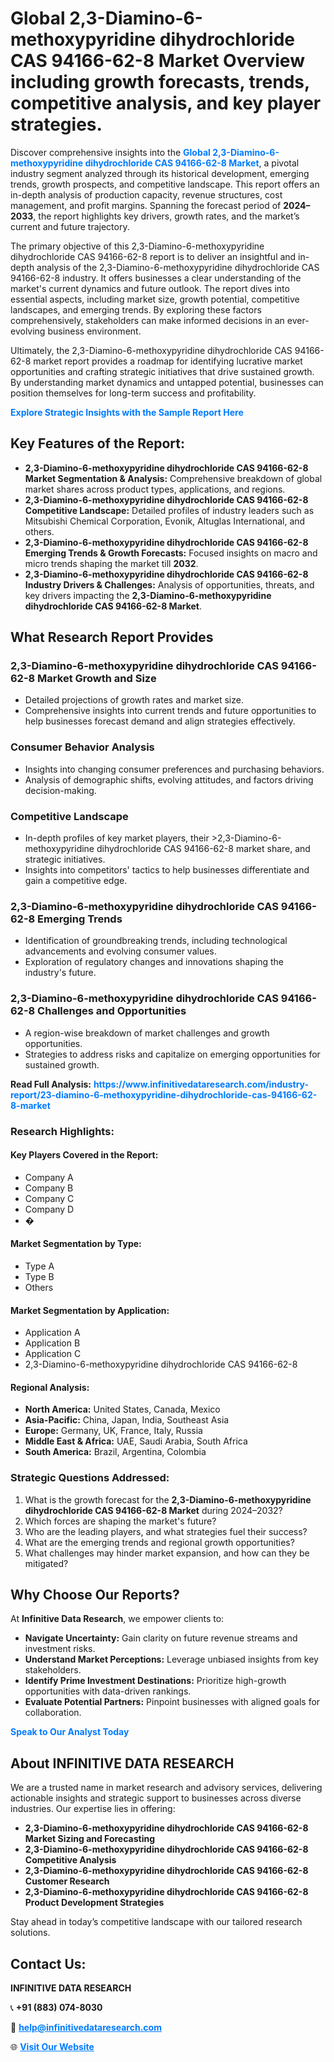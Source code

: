<h1>Global 2,3-Diamino-6-methoxypyridine dihydrochloride CAS 94166-62-8 Market Overview including growth forecasts, trends, competitive analysis, and key player strategies.</h1>
<p>
Discover comprehensive insights into the 
<a href="https://www.infinitivedataresearch.com/industry-report/23-diamino-6-methoxypyridine-dihydrochloride-cas-94166-62-8-market" rel="dofollow" style="color: #007BFF; text-decoration: none;"><strong>Global 2,3-Diamino-6-methoxypyridine dihydrochloride CAS 94166-62-8 Market</strong></a>, a pivotal industry segment analyzed through its historical development, emerging trends, growth prospects, and competitive landscape. This report offers an in-depth analysis of production capacity, revenue structures, cost management, and profit margins. Spanning the forecast period of <strong>2024–2033</strong>, the report highlights key drivers, growth rates, and the market’s current and future trajectory.
</p>
<p>
The primary objective of this 2,3-Diamino-6-methoxypyridine dihydrochloride CAS 94166-62-8 report is to deliver an insightful and in-depth analysis of the 2,3-Diamino-6-methoxypyridine dihydrochloride CAS 94166-62-8 industry. It offers businesses a clear understanding of the market's current dynamics and future outlook. The report dives into essential aspects, including market size, growth potential, competitive landscapes, and emerging trends. By exploring these factors comprehensively, stakeholders can make informed decisions in an ever-evolving business environment.
</p>
<p>
Ultimately, the 2,3-Diamino-6-methoxypyridine dihydrochloride CAS 94166-62-8 market report provides a roadmap for identifying lucrative market opportunities and crafting strategic initiatives that drive sustained growth. By understanding market dynamics and untapped potential, businesses can position themselves for long-term success and profitability.
</p>
<p>
<a href="https://www.infinitivedataresearch.com/request-sample/reportId=110850" style="color: #007BFF; text-decoration: none;"><strong>Explore Strategic Insights with the Sample Report Here</strong></a>
</p>

<h2>Key Features of the Report:</h2>
<ul>
<li><strong>2,3-Diamino-6-methoxypyridine dihydrochloride CAS 94166-62-8 Market Segmentation & Analysis:</strong> Comprehensive breakdown of global market shares across product types, applications, and regions.</li>
<li><strong>2,3-Diamino-6-methoxypyridine dihydrochloride CAS 94166-62-8 Competitive Landscape:</strong> Detailed profiles of industry leaders such as Mitsubishi Chemical Corporation, Evonik, Altuglas International, and others.</li>
<li><strong>2,3-Diamino-6-methoxypyridine dihydrochloride CAS 94166-62-8 Emerging Trends & Growth Forecasts:</strong> Focused insights on macro and micro trends shaping the market till <strong>2032</strong>.</li>
<li><strong>2,3-Diamino-6-methoxypyridine dihydrochloride CAS 94166-62-8 Industry Drivers & Challenges:</strong> Analysis of opportunities, threats, and key drivers impacting the <strong>2,3-Diamino-6-methoxypyridine dihydrochloride CAS 94166-62-8 Market</strong>.</li>
</ul>

<h2>What Research Report Provides</h2>
<h3>2,3-Diamino-6-methoxypyridine dihydrochloride CAS 94166-62-8 Market Growth and Size</h3>
<ul>
<li>Detailed projections of growth rates and market size.</li>
<li>Comprehensive insights into current trends and future opportunities to help businesses forecast demand and align strategies effectively.</li>
</ul>

<h3>Consumer Behavior Analysis</h3>
<ul>
<li>Insights into changing consumer preferences and purchasing behaviors.</li>
<li>Analysis of demographic shifts, evolving attitudes, and factors driving decision-making.</li>
</ul>

<h3>Competitive Landscape</h3>
<ul>
<li>In-depth profiles of key market players, their >2,3-Diamino-6-methoxypyridine dihydrochloride CAS 94166-62-8 market share, and strategic initiatives.</li>
<li>Insights into competitors' tactics to help businesses differentiate and gain a competitive edge.</li>
</ul>

<h3>2,3-Diamino-6-methoxypyridine dihydrochloride CAS 94166-62-8 Emerging Trends</h3>
<ul>
<li>Identification of groundbreaking trends, including technological advancements and evolving consumer values.</li>
<li>Exploration of regulatory changes and innovations shaping the industry's future.</li>
</ul>

<h3>2,3-Diamino-6-methoxypyridine dihydrochloride CAS 94166-62-8 Challenges and Opportunities</h3>
<ul>
<li>A region-wise breakdown of market challenges and growth opportunities.</li>
<li>Strategies to address risks and capitalize on emerging opportunities for sustained growth.</li>
</ul>
<p><strong>Read Full Analysis:</strong> <a href="https://www.infinitivedataresearch.com/industry-report/23-diamino-6-methoxypyridine-dihydrochloride-cas-94166-62-8-market" rel="dofollow" style="color: #007BFF; text-decoration: none;"><strong>https://www.infinitivedataresearch.com/industry-report/23-diamino-6-methoxypyridine-dihydrochloride-cas-94166-62-8-market</strong></a></p>
<h3>Research Highlights:</h3>
<h4>Key Players Covered in the Report:</h4>
<ul><li>Company A</li><li>Company B</li><li>Company C</li><li>Company D</li><li>�</li></ul>
<h4>Market Segmentation by Type:</h4>
<ul><li>Type A</li><li>Type B</li><li>Others</li></ul>
<h4>Market Segmentation by Application:</h4>
<ul><li>Application A</li><li>Application B</li><li>Application C</li><li>2,3-Diamino-6-methoxypyridine dihydrochloride CAS 94166-62-8</li></ul>

<h4>Regional Analysis:</h4>
<ul>
<li><strong>North America:</strong> United States, Canada, Mexico</li>
<li><strong>Asia-Pacific:</strong> China, Japan, India, Southeast Asia</li>
<li><strong>Europe:</strong> Germany, UK, France, Italy, Russia</li>
<li><strong>Middle East & Africa:</strong> UAE, Saudi Arabia, South Africa</li>
<li><strong>South America:</strong> Brazil, Argentina, Colombia</li>
</ul>

<h3>Strategic Questions Addressed:</h3>
<ol>
<li>What is the growth forecast for the <strong>2,3-Diamino-6-methoxypyridine dihydrochloride CAS 94166-62-8 Market</strong> during 2024–2032?</li>
<li>Which forces are shaping the market's future?</li>
<li>Who are the leading players, and what strategies fuel their success?</li>
<li>What are the emerging trends and regional growth opportunities?</li>
<li>What challenges may hinder market expansion, and how can they be mitigated?</li>
</ol>

<h2>Why Choose Our Reports?</h2>
<p>At <strong>Infinitive Data Research</strong>, we empower clients to:</p>
<ul>
<li><strong>Navigate Uncertainty:</strong> Gain clarity on future revenue streams and investment risks.</li>
<li><strong>Understand Market Perceptions:</strong> Leverage unbiased insights from key stakeholders.</li>
<li><strong>Identify Prime Investment Destinations:</strong> Prioritize high-growth opportunities with data-driven rankings.</li>
<li><strong>Evaluate Potential Partners:</strong> Pinpoint businesses with aligned goals for collaboration.</li>
</ul>
<p><a href="https://www.infinitivedataresearch.com/industry-report/23-diamino-6-methoxypyridine-dihydrochloride-cas-94166-62-8-market" rel="dofollow" style="color: #007BFF; text-decoration: none;"><strong>Speak to Our Analyst Today</strong></a></p>

<h2>About INFINITIVE DATA RESEARCH</h2>
<p>We are a trusted name in market research and advisory services, delivering actionable insights and strategic support to businesses across diverse industries. Our expertise lies in offering:</p>
<ul>
<li><strong>2,3-Diamino-6-methoxypyridine dihydrochloride CAS 94166-62-8 Market Sizing and Forecasting</strong></li>
<li><strong>2,3-Diamino-6-methoxypyridine dihydrochloride CAS 94166-62-8 Competitive Analysis</strong></li>
<li><strong>2,3-Diamino-6-methoxypyridine dihydrochloride CAS 94166-62-8 Customer Research</strong></li>
<li><strong>2,3-Diamino-6-methoxypyridine dihydrochloride CAS 94166-62-8 Product Development Strategies</strong></li>
</ul>
<p>Stay ahead in today’s competitive landscape with our tailored research solutions.</p>

<h2>Contact Us:</h2>
<p><strong>INFINITIVE DATA RESEARCH</strong></p>
<p>📞 <strong>+91 (883) 074-8030</strong></p>
<p>📧 <strong><a href="mailto:help@infinitivedataresearch.com" style="color: #007BFF;">help@infinitivedataresearch.com</a></strong></p>
<p>🌐 <strong><a href="https://www.infinitivedataresearch.com" rel="dofollow" style="color: #007BFF;">Visit Our Website</a></strong></p>